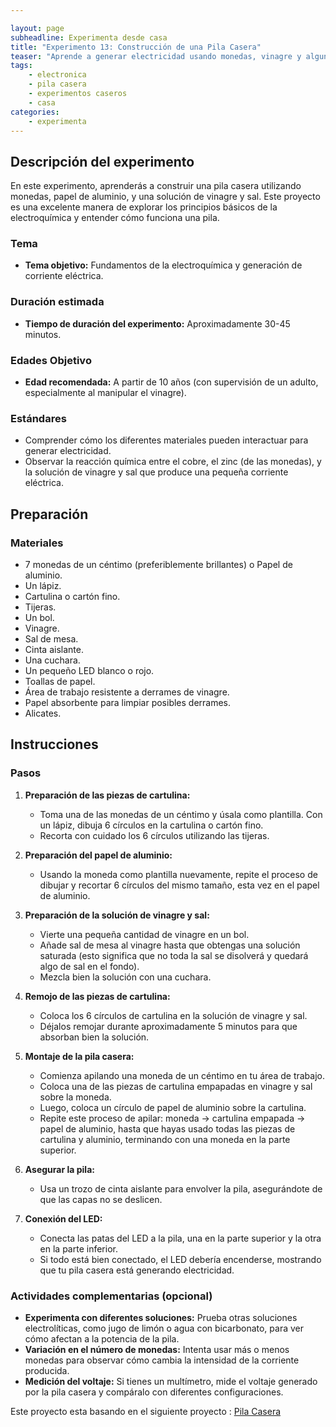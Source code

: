 ```yaml
---

layout: page
subheadline: Experimenta desde casa
title: "Experimento 13: Construcción de una Pila Casera"
teaser: "Aprende a generar electricidad usando monedas, vinagre y algunos materiales simples que puedes encontrar en casa."
tags:
    - electronica
    - pila casera
    - experimentos caseros
    - casa
categories:
    - experimenta
---
```


## Descripción del experimento

En este experimento, aprenderás a construir una pila casera utilizando monedas, papel de aluminio, y una solución de vinagre y sal. Este proyecto es una excelente manera de explorar los principios básicos de la electroquímica y entender cómo funciona una pila.

### Tema

- **Tema objetivo:** Fundamentos de la electroquímica y generación de corriente eléctrica.

### Duración estimada

- **Tiempo de duración del experimento:** Aproximadamente 30-45 minutos.

### Edades Objetivo

- **Edad recomendada:** A partir de 10 años (con supervisión de un adulto, especialmente al manipular el vinagre).

### Estándares

- Comprender cómo los diferentes materiales pueden interactuar para generar electricidad.
- Observar la reacción química entre el cobre, el zinc (de las monedas), y la solución de vinagre y sal que produce una pequeña corriente eléctrica.

## Preparación

### Materiales

- 7 monedas de un céntimo (preferiblemente brillantes) o Papel de aluminio.
- Un lápiz.
- Cartulina o cartón fino.
- Tijeras.
- Un bol.
- Vinagre.
- Sal de mesa.
- Cinta aislante.
- Una cuchara.
- Un pequeño LED blanco o rojo.
- Toallas de papel.
- Área de trabajo resistente a derrames de vinagre.
- Papel absorbente para limpiar posibles derrames.
- Alicates. 

## Instrucciones

### Pasos

1. **Preparación de las piezas de cartulina:**
   - Toma una de las monedas de un céntimo y úsala como plantilla. Con un lápiz, dibuja 6 círculos en la cartulina o cartón fino.
   - Recorta con cuidado los 6 círculos utilizando las tijeras.

2. **Preparación del papel de aluminio:**
   - Usando la moneda como plantilla nuevamente, repite el proceso de dibujar y recortar 6 círculos del mismo tamaño, esta vez en el papel de aluminio.

3. **Preparación de la solución de vinagre y sal:**
   - Vierte una pequeña cantidad de vinagre en un bol.
   - Añade sal de mesa al vinagre hasta que obtengas una solución saturada (esto significa que no toda la sal se disolverá y quedará algo de sal en el fondo).
   - Mezcla bien la solución con una cuchara.

4. **Remojo de las piezas de cartulina:**
   - Coloca los 6 círculos de cartulina en la solución de vinagre y sal.
   - Déjalos remojar durante aproximadamente 5 minutos para que absorban bien la solución.

5. **Montaje de la pila casera:**
   - Comienza apilando una moneda de un céntimo en tu área de trabajo.
   - Coloca una de las piezas de cartulina empapadas en vinagre y sal sobre la moneda.
   - Luego, coloca un círculo de papel de aluminio sobre la cartulina.
   - Repite este proceso de apilar: moneda → cartulina empapada → papel de aluminio, hasta que hayas usado todas las piezas de cartulina y aluminio, terminando con una moneda en la parte superior.

6. **Asegurar la pila:**
   - Usa un trozo de cinta aislante para envolver la pila, asegurándote de que las capas no se deslicen.

7. **Conexión del LED:**
   - Conecta las patas del LED a la pila, una en la parte superior y la otra en la parte inferior.
   - Si todo está bien conectado, el LED debería encenderse, mostrando que tu pila casera está generando electricidad.

### Actividades complementarias (opcional)

- **Experimenta con diferentes soluciones:** Prueba otras soluciones electrolíticas, como jugo de limón o agua con bicarbonato, para ver cómo afectan a la potencia de la pila.
- **Variación en el número de monedas:** Intenta usar más o menos monedas para observar cómo cambia la intensidad de la corriente producida.
- **Medición del voltaje:** Si tienes un multímetro, mide el voltaje generado por la pila casera y compáralo con diferentes configuraciones.

Este proyecto esta basando en el siguiente proyecto : [Pila Casera ](https://www.fundacionendesa.org/es/educacion/endesa-educa/blog/pila-casera-con-monedas)